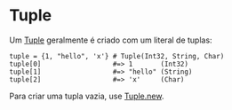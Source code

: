 # Tuple

Um [Tuple](http://crystal-lang.org/api/Tuple.html) geralmente é criado com um literal de tuplas:

```crystal
tuple = {1, "hello", 'x'} # Tuple(Int32, String, Char)
tuple[0]                  #=> 1       (Int32)
tuple[1]                  #=> "hello" (String)
tuple[2]                  #=> 'x'     (Char)
```

Para criar uma tupla vazia, use [Tuple.new](http://crystal-lang.org/api/Tuple.html#new%28%2Aargs%29-class-method).
